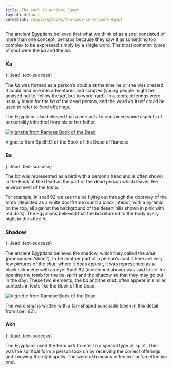 ```yaml
---
title: The soul in ancient Egypt
layout: default
permalink: /explore/books/the-soul-in-ancient-egypt
---
```


The ancient Egyptians believed that what we think of as a soul consisted of more than one concept, perhaps because they saw it as something too complex to be expressed simply by a single word. The most common types of soul were the _ka_ and the _ba_.

### Ka
{: .lead .text-success}

The _ka_ was formed as a person’s double at the time he or she was created. It could lead one into adventures and scrapes (young people might be advised not to ‘follow the _ka_’, but to work hard). In a tomb, offerings were usually made for the _ka_ of the dead person, and the word _ka_ itself could be used to refer to food offerings.

The Egyptians also believed that a person’s _ka_ contained some aspects of personality inherited from his or her father.

 [![Vignette from Ramose Book of the Dead](../images/tnBD92v.jpg)](../../../_functions/imagewindow.php?../gallery/papyrus/images/BD92v.jpg")

Vignette from Spell 92 of the
Book of the Dead of Ramose

### Ba
{: .lead .text-success}

The _ba_ was represented as a bird with a person’s head and is often shown in the Book of the Dead as the part of the dead person which leaves the environment of the tomb.

For example, in spell 92 we see the ba flying out through the doorway of the tomb (depicted as a white doorframe round a black interior, with a pyramid on the top, all against the background of the desert hills shown in pink with red dots). The Egyptians believed that the _ba_ returned to the body every night in the afterlife.

### Shadow
{: .lead .text-success}

The ancient Egyptians believed the shadow, which they called the _shut_ (pronounced ‘shoot’), to be another part of a person’s soul. There are very few pictures of the _shut_; where it does appear, it was represented as a black silhouette with an eye. Spell 92 (mentioned above) was said to be ‘for opening the tomb for the ba-spirit and the shadow so that they may go out in the day’. These two elements, the _ba_ and the _shut_, often appear in similar contexts in texts like the Book of the Dead.

![Vignette from Ramose Book of the Dead](../images/tnshut.jpg)

The word _shut_ is written with a fan-shaped sunshade (seen in this detail from spell 92).

### Akh
{: .lead .text-success}

The Egyptians used the term _akh_ to refer to a special type of spirit. This was the spiritual form a person took on by receiving the correct offerings and knowing the right spells. The word _akh_ means ‘effective’ or ‘an effective one’.
